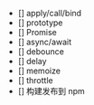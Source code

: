 * [] apply/call/bind
* [] prototype
* [] Promise
* [] async/await
* [] debounce
* [] delay
* [] memoize
* [] throttle
* [] 构建发布到 npm
